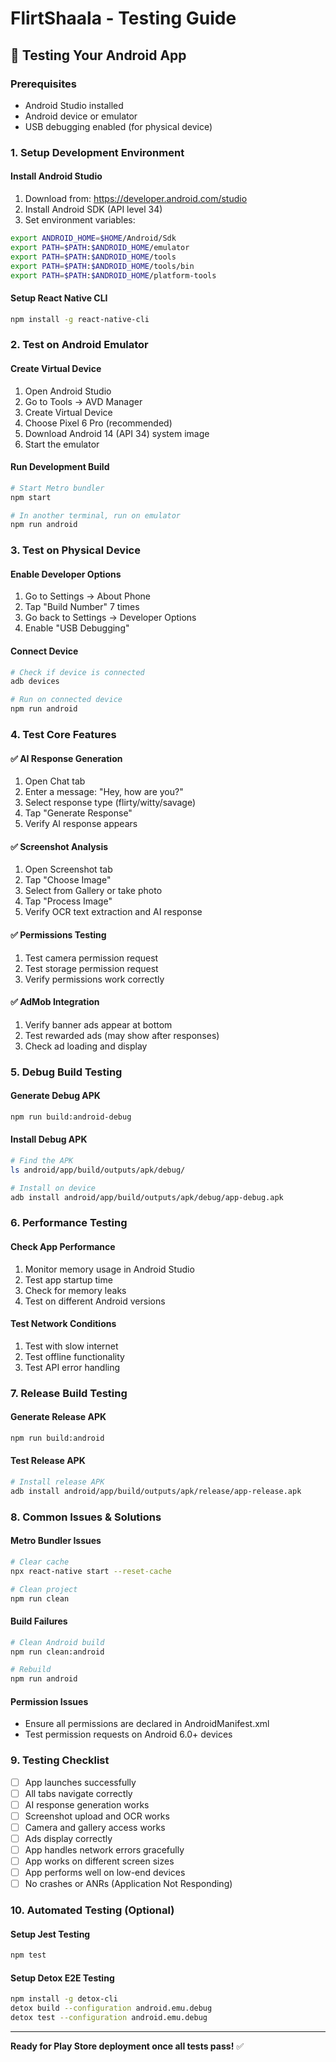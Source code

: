 # FlirtShaala - Testing Guide

## 🧪 Testing Your Android App

### Prerequisites
- Android Studio installed
- Android device or emulator
- USB debugging enabled (for physical device)

### 1. Setup Development Environment

#### Install Android Studio
1. Download from: https://developer.android.com/studio
2. Install Android SDK (API level 34)
3. Set environment variables:
```bash
export ANDROID_HOME=$HOME/Android/Sdk
export PATH=$PATH:$ANDROID_HOME/emulator
export PATH=$PATH:$ANDROID_HOME/tools
export PATH=$PATH:$ANDROID_HOME/tools/bin
export PATH=$PATH:$ANDROID_HOME/platform-tools
```

#### Setup React Native CLI
```bash
npm install -g react-native-cli
```

### 2. Test on Android Emulator

#### Create Virtual Device
1. Open Android Studio
2. Go to Tools → AVD Manager
3. Create Virtual Device
4. Choose Pixel 6 Pro (recommended)
5. Download Android 14 (API 34) system image
6. Start the emulator

#### Run Development Build
```bash
# Start Metro bundler
npm start

# In another terminal, run on emulator
npm run android
```

### 3. Test on Physical Device

#### Enable Developer Options
1. Go to Settings → About Phone
2. Tap "Build Number" 7 times
3. Go back to Settings → Developer Options
4. Enable "USB Debugging"

#### Connect Device
```bash
# Check if device is connected
adb devices

# Run on connected device
npm run android
```

### 4. Test Core Features

#### ✅ AI Response Generation
1. Open Chat tab
2. Enter a message: "Hey, how are you?"
3. Select response type (flirty/witty/savage)
4. Tap "Generate Response"
5. Verify AI response appears

#### ✅ Screenshot Analysis
1. Open Screenshot tab
2. Tap "Choose Image"
3. Select from Gallery or take photo
4. Tap "Process Image"
5. Verify OCR text extraction and AI response

#### ✅ Permissions Testing
1. Test camera permission request
2. Test storage permission request
3. Verify permissions work correctly

#### ✅ AdMob Integration
1. Verify banner ads appear at bottom
2. Test rewarded ads (may show after responses)
3. Check ad loading and display

### 5. Debug Build Testing

#### Generate Debug APK
```bash
npm run build:android-debug
```

#### Install Debug APK
```bash
# Find the APK
ls android/app/build/outputs/apk/debug/

# Install on device
adb install android/app/build/outputs/apk/debug/app-debug.apk
```

### 6. Performance Testing

#### Check App Performance
1. Monitor memory usage in Android Studio
2. Test app startup time
3. Check for memory leaks
4. Test on different Android versions

#### Test Network Conditions
1. Test with slow internet
2. Test offline functionality
3. Test API error handling

### 7. Release Build Testing

#### Generate Release APK
```bash
npm run build:android
```

#### Test Release APK
```bash
# Install release APK
adb install android/app/build/outputs/apk/release/app-release.apk
```

### 8. Common Issues & Solutions

#### Metro Bundler Issues
```bash
# Clear cache
npx react-native start --reset-cache

# Clean project
npm run clean
```

#### Build Failures
```bash
# Clean Android build
npm run clean:android

# Rebuild
npm run android
```

#### Permission Issues
- Ensure all permissions are declared in AndroidManifest.xml
- Test permission requests on Android 6.0+ devices

### 9. Testing Checklist

- [ ] App launches successfully
- [ ] All tabs navigate correctly
- [ ] AI response generation works
- [ ] Screenshot upload and OCR works
- [ ] Camera and gallery access works
- [ ] Ads display correctly
- [ ] App handles network errors gracefully
- [ ] App works on different screen sizes
- [ ] App performs well on low-end devices
- [ ] No crashes or ANRs (Application Not Responding)

### 10. Automated Testing (Optional)

#### Setup Jest Testing
```bash
npm test
```

#### Setup Detox E2E Testing
```bash
npm install -g detox-cli
detox build --configuration android.emu.debug
detox test --configuration android.emu.debug
```

---

**Ready for Play Store deployment once all tests pass!** ✅
